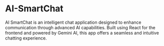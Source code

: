 # AI-SmartChat
AI SmartChat is an intelligent chat application designed to enhance communication through advanced AI capabilities. Built using React for the frontend and powered by Gemini AI, this app offers a seamless and intuitive chatting experience.
